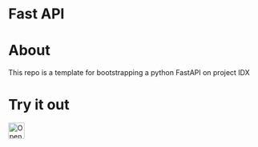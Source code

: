 # Fast API

# About
This repo is a template for bootstrapping a python FastAPI on project IDX

# Try it out
<a href="https://idx.google.com/new?template=https%3A%2F%2Fgithub.com%2Fsrivats22%2Ffastapi-idx">
  <picture>
    <source
      media="(prefers-color-scheme: dark)"
      srcset="https://cdn.idx.dev/btn/open_dark_32.svg">
    <source
      media="(prefers-color-scheme: light)"
      srcset="https://cdn.idx.dev/btn/open_light_32.svg">
    <img
      height="32"
      alt="Open in IDX"
      src="https://cdn.idx.dev/btn/open_purple_32.svg">
  </picture>
</a>
